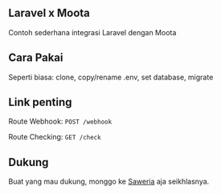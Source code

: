 ## Laravel x Moota

Contoh sederhana integrasi Laravel dengan Moota

## Cara Pakai

Seperti biasa: clone, copy/rename .env, set database, migrate

## Link penting

Route Webhook: `POST /webhook`

Route Checking: `GET /check`

## Dukung

Buat yang mau dukung, monggo ke [Saweria](https://saweria.co/rezanurfachmi) aja seikhlasnya.
